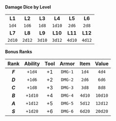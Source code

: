 **Damage Dice by Level**

|  |  |  |  |  |  |
|:--:|:--:|:--:|:--:|:--:|:--:|
| **L1** | **L2** | **L3** | **L4** | **L5** | **L6** |
| `1d4` | `1d6` | `1d8` | `1d10` | `2d6` | `2d8` |
| **L7** | **L8** | **L9** | **L10** | **L11** | **L12** |
| `2d10` | `2d12` | `3d10` | `3d12` | `4d10` | `4d12` |

**Bonus Ranks**

| Rank | Ability | Tool | Armor | Item | Value |
|:--:|:--:|:--:|:--:|:--:|:--:|
| ***F*** | `+1d4` | +1 | `DMG-1` | `1d4` | `4d4` |
| ***D*** | `+1d6` | +2 | `DMG-2` | `2d6` | `6d6` |
| ***C*** | `+1d8` | +3 | `DMG-3` | `3d8` | `8d8` |
| ***B*** | `+1d10` | +4 | `DMG-4` | `4d10` | `10d10` |
| ***A*** | `+1d12` | +5 | `DMG-5` | `5d12` | `12d12` |
| ***S*** | `+1d20` | +6 | `DMG-6` | `6d20` | `20d20` |
